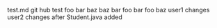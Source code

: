 test.md git hub test
foo bar baz
baz bar foo
bar foo baz
user1 changes
user2 changes
after Student.java added